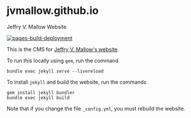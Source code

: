 # jvmallow.github.io
Jeffry V. Mallow Website

[![pages-build-deployment](https://github.com/jvmallow/jvmallow.github.io/actions/workflows/pages/pages-build-deployment/badge.svg)](https://github.com/jvmallow/jvmallow.github.io/actions/workflows/pages/pages-build-deployment)

This is the CMS for [Jeffry V. Mallow's website](https://jvmallow.github.io/).

To run this locally using `gem`, run the command

~~~
bundle exec jekyll serve --livereload
~~~

To install `jekyll` and build the website, run the commands

~~~
gem install jekyll bundler
bundle exec jekyll build
~~~

Note that if you change the file `_config.yml`, you must rebuild the website.
